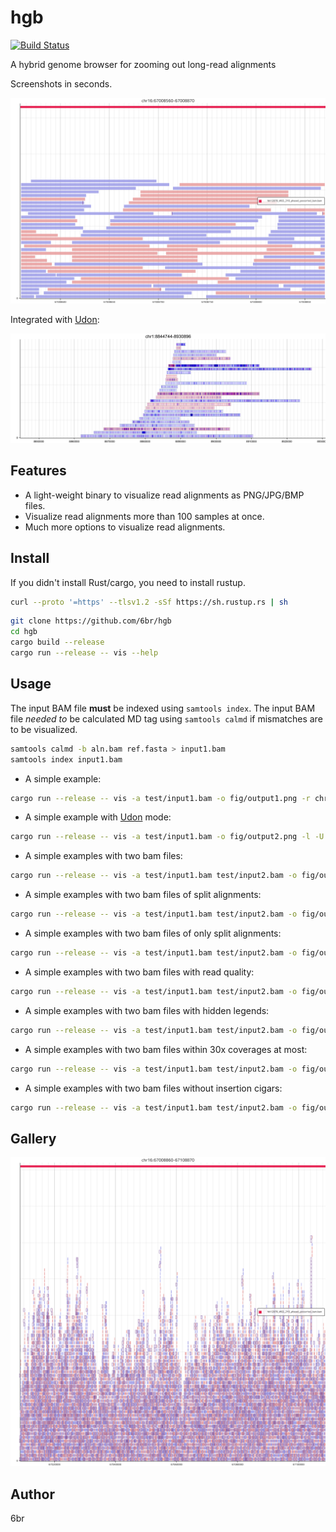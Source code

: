 # hgb

[![Build Status](https://travis-ci.com/6br/hgb.svg?branch=master)](https://travis-ci.com/6br/hgb)

A hybrid genome browser for zooming out long-read alignments

Screenshots in seconds.

![alignments](fig/alignments.png)

Integrated with [Udon](https://github.com/ocxtal/udon):

![udon](fig/udon.png)

## Features

* A light-weight binary to visualize read alignments as PNG/JPG/BMP files.
* Visualize read alignments more than 100 samples at once.
* Much more options to visualize read alignments.

## Install

If you didn't install Rust/cargo, you need to install rustup.

```bash
curl --proto '=https' --tlsv1.2 -sSf https://sh.rustup.rs | sh
```

```bash
git clone https://github.com/6br/hgb
cd hgb
cargo build --release
cargo run --release -- vis --help
```

## Usage

The input BAM file **must** be indexed using `samtools index`. The input BAM file *needed to* be calculated MD tag using `samtools calmd` if mismatches are to be visualized.

```bash
samtools calmd -b aln.bam ref.fasta > input1.bam
samtools index input1.bam
```

* A simple example:

```bash
cargo run --release -- vis -a test/input1.bam -o fig/output1.png -r chr1:16000229-16001329
```

* A simple example with [Udon](https://github.com/ocxtal/udon) mode:

```bash
cargo run --release -- vis -a test/input1.bam -o fig/output2.png -l -U -r chr1:16000229-16001329
```

* A simple examples with two bam files:

```bash
cargo run --release -- vis -a test/input1.bam test/input2.bam -o fig/output3.png -r chr1:16000229-16001329
```

* A simple examples with two bam files of split alignments:

```bash
cargo run --release -- vis -a test/input1.bam test/input2.bam -o fig/output4.png -r chr1:16000229-16001329 -s
```

* A simple examples with two bam files of only split alignments:

```bash
cargo run --release -- vis -a test/input1.bam test/input2.bam -o fig/output5.png -r chr1:16000229-16001329 -s -u
```

* A simple examples with two bam files with read quality:

```bash
cargo run --release -- vis -a test/input1.bam test/input2.bam -o fig/output6.png -r chr1:16000229-16001329 -q
```

* A simple examples with two bam files with hidden legends:

```bash
cargo run --release -- vis -a test/input1.bam test/input2.bam -o fig/output7.png -r chr1:16000229-16001329 -l
```

* A simple examples with two bam files within 30x coverages at most:

```bash
cargo run --release -- vis -a test/input1.bam test/input2.bam -o fig/output8.png -r chr1:16000229-16001329 -m 30
```

* A simple examples with two bam files without insertion cigars:

```bash
cargo run --release -- vis -a test/input1.bam test/input2.bam -o fig/output9.png -r chr1:16000229-16001329 -I
```

## Gallery

![large](fig/large.png)

## Author

6br
